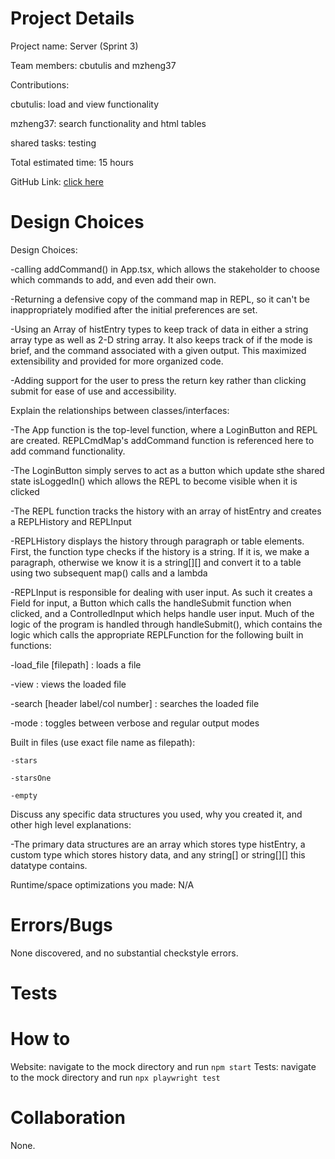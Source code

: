 # Project Details

Project name: Server (Sprint 3)

Team members: cbutulis and mzheng37

Contributions:

cbutulis: load and view functionality

mzheng37: search functionality and html tables

shared tasks: testing

Total estimated time: 15 hours

GitHub Link: [click here](https://github.com/cs0320-s24/mock-chrisbutulis-yuuu23.git)

# Design Choices

Design Choices:

-calling addCommand() in App.tsx, which allows the stakeholder to choose which commands to add,
and even add their own.

-Returning a defensive copy of the command map in REPL, so it can't be inappropriately modified
after the initial preferences are set.

-Using an Array of histEntry types to keep track of data in either a string array type as
well as 2-D string array. It also keeps track of if the mode is brief, and the command
associated with a given output. This maximized extensibility and provided for more organized
code.

-Adding support for the user to press the return key rather than clicking submit for ease
of use and accessibility.

Explain the relationships between classes/interfaces:

-The App function is the top-level function, where a LoginButton and REPL are created.
REPLCmdMap's addCommand function is referenced here to add command functionality.

-The LoginButton simply serves to act as a button which update sthe shared state
isLoggedIn() which allows the REPL to become visible when it is clicked

-The REPL function tracks the history with an array of histEntry and creates a REPLHistory
and REPLInput

-REPLHistory displays the history through paragraph or table elements. First, the function
type checks if the history is a string. If it is, we make a paragraph, otherwise we know
it is a string[][] and convert it to a table using two subsequent map() calls and a
lambda

-REPLInput is responsible for dealing with user input. As such it creates a Field for
input, a Button which calls the handleSubmit function when clicked, and a ControlledInput
which helps handle user input. Much of the logic of the program is handled through
handleSubmit(), which contains the logic which calls the appropriate REPLFunction
for the following built in functions:

-load_file [filepath] : loads a file

-view : views the loaded file

-search [header label/col number] : searches the loaded file

-mode : toggles between verbose and regular output modes

Built in files (use exact file name as filepath):

    -stars

    -starsOne

    -empty

Discuss any specific data structures you used, why you created it, and other high level
explanations:

-The primary data structures are an array which stores type histEntry, a custom type which
stores history data, and any string[] or string[][] this datatype contains.

Runtime/space optimizations you made: N/A

# Errors/Bugs

None discovered, and no substantial checkstyle errors.

# Tests

# How to

Website: navigate to the mock directory and run `npm start`
Tests: navigate to the mock directory and run `npx playwright test`

# Collaboration

None.
